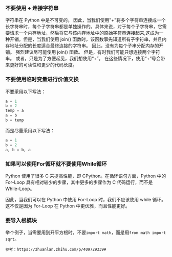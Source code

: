 ### 不要使用 + 连接字符串
字符串在 Python 中是不可变的。 因此，当我们使用"+"将多个字符串连接成一个长字符串时，每个子字符串都是单独操作的。具体来说，对于每个子字符串，它需要请求一个内存地址，然后将它与该内存地址中的原始字符串连接起来,这成为一种开销。但是，当我们使用 join() 函数时，该函数事先知道所有子字符串，并且内存地址分配的长度适合最终连接的字符串。 因此，没有为每个子串分配内存的开销。
强烈建议尽可能使用 join() 函数。 但是，有时我们可能只想连接两个字符串。 或者，只是为了方便起见，我们想使用“+”。 在这些情况下，使用“+”号会带来更好的可读性和更少的代码长度。

### 不要使用临时变量进行价值交换
不要采用以下写法：
```python
a = 1
b = 2
temp = a
a = b
b = temp
```
而是尽量采用以下写法：
```python
a = 1
b = 2
a, b = b, a
```

### 如果可以使用For循环就不要使用While循环
Python 使用了很多 C 来提高性能，即 CPython。在循环语句方面，Python 中的 For-Loop 具有相对较少的步骤，其中更多的步骤作为 C 代码运行，而不是 While-Loop。

因此，当我们可以在 Python 中使用 For-Loop 时，我们不应该使用 while 循环。这不仅是因为 For-Loop 在 Python 中更优雅，而且性能更好。

### 要导入根模块
举个例子，当需要用到开平方根时，不要`import math`，而是用`from math import sqrt`。

	参考：https://zhuanlan.zhihu.com/p/409729339#